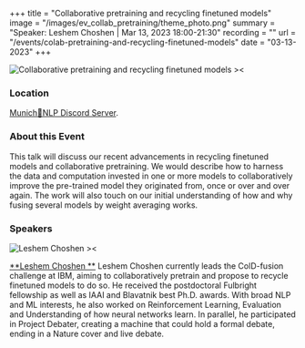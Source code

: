 +++
title = "Collaborative pretraining and recycling finetuned models"
image = "/images/ev_collab_pretraining/theme_photo.png"
summary = "Speaker: Leshem Choshen | Mar 13, 2023 18:00-21:30"
recording = ""
url = "/events/colab-pretraining-and-recycling-finetuned-models"
date = "03-13-2023"
+++

<!--more-->

![Collaborative pretraining and recycling finetuned models ><](/images/ev_collab_pretraining/theme_photo.png)

### Location

[Munich🥨NLP Discord Server](https://discord.gg/w3rEmjhdJJ?event=1079489509303009310).


### About this Event

This talk will discuss our recent advancements in recycling finetuned models and collaborative pretraining. We would describe how to harness the data and computation invested in one or more models to collaboratively improve the pre-trained model they originated from, once or over and over again. The work will also touch on our initial understanding of how and why fusing several models by weight averaging works. 

### Speakers

![Leshem Choshen ><](https://static.wixstatic.com/media/24c4d9_6c5d12636b024fbeab35ae1761838a51~mv2_d_3264_4896_s_4_2.jpg/v1/fill/w_383,h_511,al_c,q_80,usm_0.66_1.00_0.01,enc_auto/24c4d9_6c5d12636b024fbeab35ae1761838a51~mv2_d_3264_4896_s_4_2.jpg)

[**Leshem Choshen **](https://ktilana.wixsite.com/leshem-choshen) Leshem Choshen currently leads the ColD-fusion challenge at IBM, aiming to collaboratively pretrain and propose to recycle finetuned models to do so. He received the postdoctoral Fulbright fellowship as well as IAAI and Blavatnik best Ph.D. awards. With broad NLP and ML interests, he also worked on Reinforcement Learning, Evaluation and Understanding of how neural networks learn. In parallel, he participated in Project Debater, creating a machine that could hold a formal debate, ending in a Nature cover and live debate. 